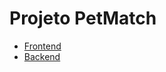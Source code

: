 # Projeto PetMatch

- <a href="https://github.com/andresdslima/petmatch-front" target="_blank">Frontend</a>
- <a href="https://github.com/jguigo/api-petmatch" target="_blank">Backend</a>
